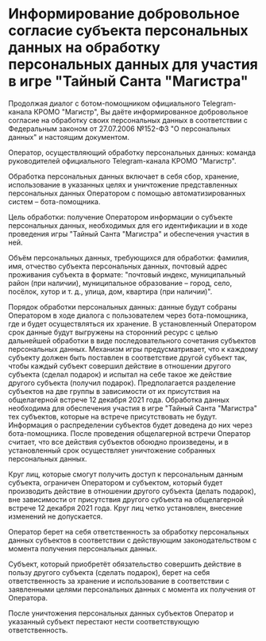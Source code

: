 # Информирование добровольное согласие субъекта персональных данных на обработку персональных данных для участия в игре "Тайный Санта "Магистра"

Продолжая диалог с ботом-помощником официального Telegram-канала КРОМО "Магистр", Вы даёте информированное добровольное согласие на обработку своих персональных данных в соответствии с Федеральным законом от 27.07.2006 №152-ФЗ "О персональных данных" и настоящим документом.

Оператор, осуществляющий обработку персональных данных: команда руководителей официального Telegram-канала КРОМО "Магистр".

Обработка персональных данных включает в себя сбор, хранение, использование в указанных целях и уничтожение представленных персональных данных Оператором с помощью автоматизированных систем – бота-помощника.

Цель обработки: получение Оператором информации о субъекте персональных данных, необходимых для его идентификации и в ходе проведения игры "Тайный Санта "Магистра" и обеспечения участия в ней.

Объём персональных данных, требующихся для обработки: фамилия, имя, отчество субъекта персональных данных, почтовый адрес проживания субъекта в формате: "почтовый индекс, муниципальный район (при наличии), муниципальное образование – город, село, посёлок, хутор и т. д., улица, дом, квартира (при наличии)".

Порядок обработки персональных данных: данные будут собраны Оператором в ходе диалога с пользователем через бота-помощника, где и будет осуществляться их хранение. В установленный Оператором срок данные будут выгружены на сторонний ресурс с целью дальнейшей обработки в виде последовательного сочетания субъектов персональных данных. Механизм игры предусматривает, что к каждому субъекту должен быть поставлен в соответствие другой субъект так, чтобы каждый субъект совершил действие в отношении другого субъекта (сделал подарок) и испытал на себе такое же действие другого субъекта (получил подарок). Предполагается разделение субъектов на две группы в зависимости от их присутствия на общелагерной встрече 12 декабря 2021 года. Обработка данных необходима для обеспечения участия в игре "Тайный Санта "Магистра" тех субъектов, которые на встрече присутствовать не будут. Информация о распределении субъектов будет доведена до них через бота-помощника. После проведения общелагерной встречи Оператор считает, что все действия субъектов обоюдно произведены, и в установленный срок осуществляет уничтожение собранных персональных данных.

Круг лиц, которые смогут получить доступ к персональным данным субъекта, ограничен Оператором и субъектом, который будет производить действие в отношении другого субъекта (делать подарок), вне зависимости от присутствия другого субъекта на общелагерной встрече 12 декабря 2021 года. Круг лиц четко установлен, внесение изменений не допускается.

Оператор берет на себя ответственность за обработку персональных данных субъектов в соответствии с действующим законодательством с момента получения персональных данных.

Субъект, который приобретёт обязательство совершить действие в пользу другого субъекта (сделать подарок), берет на себя ответственность за хранение и использование в соответствии с заявленными целями персональных данных с момента их получения от Оператора.

После уничтожения персональных данных субъектов Оператор и указанный субъект перестают нести соответствующую ответственность. 
